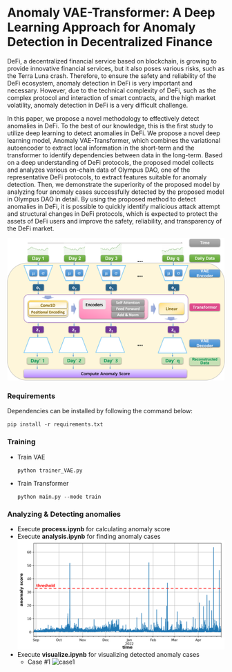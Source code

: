# Anomaly VAE-Transformer: A Deep Learning Approach for Anomaly Detection in Decentralized Finance

DeFi, a decentralized financial service based on blockchain, is growing to provide innovative financial services, but it also poses various risks, such as the Terra Luna crash. Therefore, to ensure the safety and reliability of the DeFi ecosystem, anomaly detection in DeFi is very important and necessary. However, due to the technical complexity of DeFi, such as the complex protocol and interaction of smart contracts, and the high market volatility, anomaly detection in DeFi is a very difficult challenge. 

In this paper, we propose a novel methodology to effectively detect anomalies in DeFi. To the best of our knowledge, this is the first study to utilize deep learning to detect anomalies in DeFi. We propose a novel deep learning model, Anomaly VAE-Transformer, which combines the variational autoencoder to extract local information in the short-term and the transformer to identify dependencies between data in the long-term. Based on a deep understanding of DeFi protocols, the proposed model collects and analyzes various on-chain data of Olympus DAO, one of the representative DeFi protocols, to extract features suitable for anomaly detection. Then, we demonstrate the superiority of the proposed model by analyzing four anomaly cases successfully detected by the proposed model in Olympus DAO in detail. By using the proposed method to detect anomalies in DeFi, it is possible to quickly identify malicious attack attempt and structural changes in DeFi protocols, which is expected to protect the assets of DeFi users and improve the safety, reliability, and transparency of the DeFi market. 

![Architecture](./fig/fig3.png)

### Requirements
Dependencies can be installed by following the command below:
```
pip install -r requirements.txt
```

### Training
+ Train VAE
  ```
  python trainer_VAE.py
  ```
  
+ Train Transformer
  ```
  python main.py --mode train
  ```

### Analyzing & Detecting anomalies
+ Execute **process.ipynb** for calculating anomaly score
+ Execute **analysis.ipynb** for finding anomaly cases
![score](./fig/fig8.png)
+ Execute **visualize.ipynb** for visualizing detected anomaly cases
  + Case #1
  ![case1](./fig/fig10.png)


